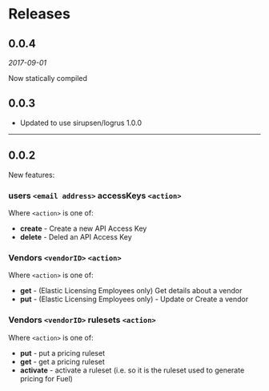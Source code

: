 # Releases

## 0.0.4

*2017-09-01*

Now statically compiled


## 0.0.3

* Updated to use sirupsen/logrus 1.0.0

----
## 0.0.2

New features:

### users `<email address>` accessKeys `<action>`

Where `<action>` is one of:
- **create** - Create a new API Access Key
- **delete** - Deled an API Access Key

### Vendors `<vendorID>` `<action>`

Where `<action>` is one of:
- **get** - (Elastic Licensing Employees only) Get details about a vendor
- **put** - (Elastic Licensing Employees only) - Update or Create a vendor

### Vendors `<vendorID>` rulesets `<action>`

Where `<action>` is one of:
- **put** - put a pricing ruleset
- **get** - get a pricing ruleset
- **activate** - activate a ruleset (i.e. so it is the ruleset used to generate pricing for Fuel)
